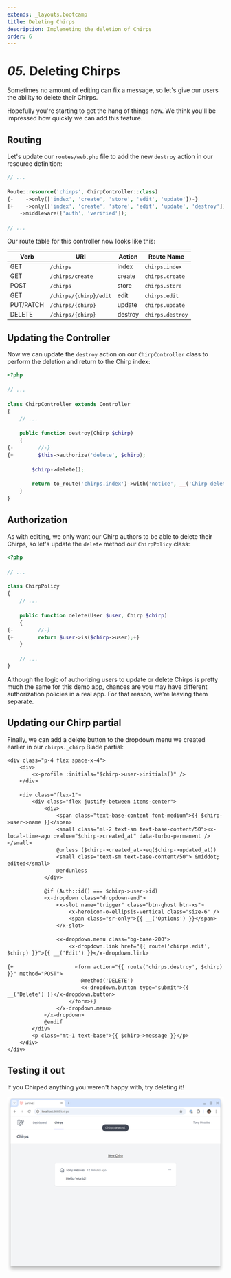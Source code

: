 ```yaml
---
extends: _layouts.bootcamp
title: Deleting Chirps
description: Implemeting the deletion of Chirps
order: 6
---
```


# *05.* Deleting Chirps

Sometimes no amount of editing can fix a message, so let's give our users the ability to delete their Chirps.

Hopefully you're starting to get the hang of things now. We think you'll be impressed how quickly we can add this feature.

## Routing

Let's update our `routes/web.php` file to add the new `destroy` action in our resource definition:

<x-fenced-code file="routes/web.php">

```php
// ...

Route::resource('chirps', ChirpController::class)
{-    ->only(['index', 'create', 'store', 'edit', 'update'])-}
{+    ->only(['index', 'create', 'store', 'edit', 'update', 'destroy'])+}
    ->middleware(['auth', 'verified']);

// ...

```

</x-fenced-code>

Our route table for this controller now looks like this:

Verb      | URI                    | Action       | Route Name
----------|------------------------|--------------|---------------------
GET       | `/chirps`              | index        | `chirps.index`
GET       | `/chirps/create`       | create       | `chirps.create`
POST      | `/chirps`              | store        | `chirps.store`
GET       | `/chirps/{chirp}/edit` | edit         | `chirps.edit`
PUT/PATCH | `/chirps/{chirp}`      | update       | `chirps.update`
DELETE    | `/chirps/{chirp}`      | destroy      | `chirps.destroy`

## Updating the Controller

Now we can update the `destroy` action on our `ChirpController` class to perform the deletion and return to the Chirp index:

<x-fenced-code file="app/Http/Controllers/ChirpController.php">

```php
<?php

// ...

class ChirpController extends Controller
{
    // ...

    public function destroy(Chirp $chirp)
    {
{-        //-}
{+        $this->authorize('delete', $chirp);

        $chirp->delete();

        return to_route('chirps.index')->with('notice', __('Chirp deleted.'));+}
    }
}
```

</x-fenced-code>

## Authorization

As with editing, we only want our Chirp authors to be able to delete their Chirps, so let's update the `delete` method our `ChirpPolicy` class:

<x-fenced-code file="app/Policies/ChirpPolicy.php">

```php
<?php

// ...

class ChirpPolicy
{
    // ...

    public function delete(User $user, Chirp $chirp)
    {
{-        //-}
{+        return $user->is($chirp->user);+}
    }

    // ...
}
```

</x-fenced-code>

Although the logic of authorizing users to update or delete Chirps is pretty much the same for this demo app, chances are you may have different authorization policies in a real app. For that reason, we're leaving them separate.

## Updating our Chirp partial

Finally, we can add a delete button to the dropdown menu we created earlier in our `chirps._chirp` Blade partial:

<x-fenced-code file="resources/views/chirps/partials/chirp.blade.php">

```blade
<div class="p-4 flex space-x-4">
    <div>
        <x-profile :initials="$chirp->user->initials()" />
    </div>

    <div class="flex-1">
        <div class="flex justify-between items-center">
            <div>
                <span class="text-base-content font-medium">{{ $chirp->user->name }}</span>
                <small class="ml-2 text-sm text-base-content/50"><x-local-time-ago :value="$chirp->created_at" data-turbo-permanent /></small>
                @unless ($chirp->created_at->eq($chirp->updated_at))
                <small class="text-sm text-base-content/50"> &middot; edited</small>
                @endunless
            </div>

            @if (Auth::id() === $chirp->user->id)
            <x-dropdown class="dropdown-end">
                <x-slot name="trigger" class="btn-ghost btn-xs">
                    <x-heroicon-o-ellipsis-vertical class="size-6" />
                    <span class="sr-only">{{ __('Options') }}</span>
                </x-slot>

                <x-dropdown.menu class="bg-base-200">
                    <x-dropdown.link href="{{ route('chirps.edit', $chirp) }}">{{ __('Edit') }}</x-dropdown.link>

{+                    <form action="{{ route('chirps.destroy', $chirp) }}" method="POST">
                        @method('DELETE')
                        <x-dropdown.button type="submit">{{ __('Delete') }}</x-dropdown.button>
                    </form>+}
                </x-dropdown.menu>
            </x-dropdown>
            @endif
        </div>
        <p class="mt-1 text-base">{{ $chirp->message }}</p>
    </div>
</div>
```

</x-fenced-code>

## Testing it out

If you Chirped anything you weren't happy with, try deleting it!

![Deleting Chirps](/assets/images/bootcamp/deleting-chirps.png?v=1)
